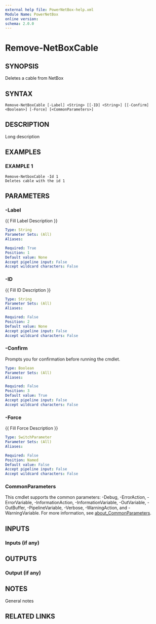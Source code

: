 ```yaml
---
external help file: PowerNetBox-help.xml
Module Name: PowerNetBox
online version:
schema: 2.0.0
---
```


# Remove-NetBoxCable

## SYNOPSIS
Deletes a cable from NetBox

## SYNTAX

```
Remove-NetBoxCable [-Label] <String> [[-ID] <String>] [[-Confirm] <Boolean>] [-Force] [<CommonParameters>]
```

## DESCRIPTION
Long description

## EXAMPLES

### EXAMPLE 1
```
Remove-NetboxCable -Id 1
Deletes cable with the id 1
```

## PARAMETERS

### -Label
{{ Fill Label Description }}

```yaml
Type: String
Parameter Sets: (All)
Aliases:

Required: True
Position: 1
Default value: None
Accept pipeline input: False
Accept wildcard characters: False
```

### -ID
{{ Fill ID Description }}

```yaml
Type: String
Parameter Sets: (All)
Aliases:

Required: False
Position: 2
Default value: None
Accept pipeline input: False
Accept wildcard characters: False
```

### -Confirm
Prompts you for confirmation before running the cmdlet.

```yaml
Type: Boolean
Parameter Sets: (All)
Aliases:

Required: False
Position: 3
Default value: True
Accept pipeline input: False
Accept wildcard characters: False
```

### -Force
{{ Fill Force Description }}

```yaml
Type: SwitchParameter
Parameter Sets: (All)
Aliases:

Required: False
Position: Named
Default value: False
Accept pipeline input: False
Accept wildcard characters: False
```

### CommonParameters
This cmdlet supports the common parameters: -Debug, -ErrorAction, -ErrorVariable, -InformationAction, -InformationVariable, -OutVariable, -OutBuffer, -PipelineVariable, -Verbose, -WarningAction, and -WarningVariable. For more information, see [about_CommonParameters](http://go.microsoft.com/fwlink/?LinkID=113216).

## INPUTS

### Inputs (if any)
## OUTPUTS

### Output (if any)
## NOTES
General notes

## RELATED LINKS
